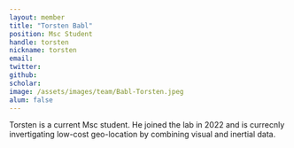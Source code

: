 ```yaml
---
layout: member
title: "Torsten Babl"
position: Msc Student
handle: torsten
nickname: torsten
email: 
twitter: 
github: 
scholar: 
image: /assets/images/team/Babl-Torsten.jpeg
alum: false
---
```

Torsten is a current Msc student. He joined the lab in 2022 and is currecnly invertigating low-cost geo-location by combining visual and inertial data.

